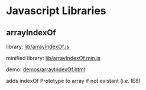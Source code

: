 # Javascript Libraries

## arrayIndexOf
library: [lib/arrayIndexOf.js](../blob/master/lib/arrayIndexOf.js)

minified library: [lib/arrayIndexOf.min.js](../blob/master/lib/arrayIndexOf.min.js)

demo: [demos/arrayIndexOf.html](../blob/master/demos/arrayIndexOf.html)

adds indexOf Prototype to array if not existant (i.e. IE8)
